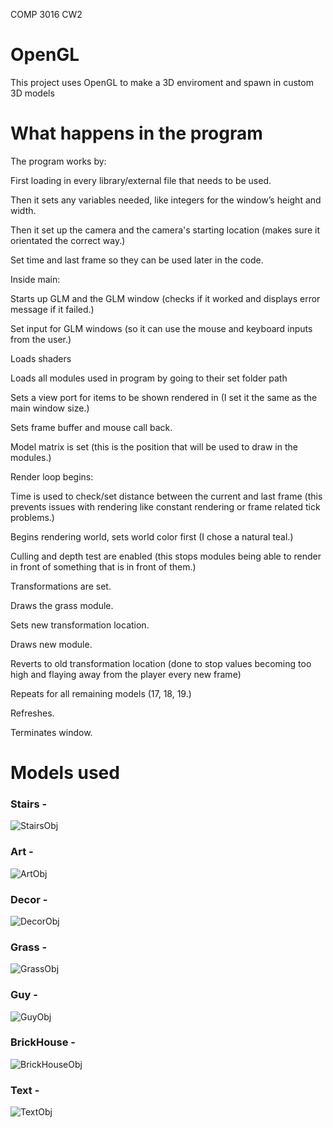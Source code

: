 COMP 3016 CW2

# OpenGL
This project uses OpenGL to make a 3D enviroment and spawn in custom 3D models

# What happens in the program

The program works by: 

First loading in every library/external file that needs to be used. 

Then it sets any variables needed, like integers for the window’s height and width. 

Then it set up the camera and the camera's starting location (makes sure it orientated the correct way.) 

Set time and last frame so they can be used later in the code. 

Inside main: 

Starts up GLM and the GLM window (checks if it worked and displays error message if it failed.) 

Set input for GLM windows (so it can use the mouse and keyboard inputs from the user.) 

Loads shaders 

Loads all modules used in program by going to their set folder path 

Sets a view port for items to be shown rendered in (I set it the same as the main window size.) 

Sets frame buffer and mouse call back. 

Model matrix is set (this is the position that will be used to draw in the modules.) 

Render loop begins: 

Time is used to check/set distance between the current and last frame (this prevents issues with rendering like constant rendering or frame related tick problems.) 

Begins rendering world, sets world color first (I chose a natural teal.) 

Culling and depth test are enabled (this stops modules being able to render in front of something that is in front of them.) 

Transformations are set. 

Draws the grass module. 

Sets new transformation location. 

Draws new module. 

Reverts to old transformation location (done to stop values becoming too high and flaying away from the player every new frame) 

Repeats for all remaining models (17, 18, 19.) 

Refreshes. 

Terminates window. 

# Models used

### Stairs -
![StairsObj](https://github.com/BenIsTrying/Comp3016CW270-/assets/91667148/778b1d30-e7cc-4475-87b1-afcfac2b2341)

### Art -
![ArtObj](https://github.com/BenIsTrying/Comp3016CW270-/assets/91667148/cfb78dbe-16df-409d-88ba-59436da82686)

### Decor - 
![DecorObj](https://github.com/BenIsTrying/Comp3016CW270-/assets/91667148/6cc1b6a6-7eaf-4538-9bd1-0ac741327799)

### Grass - 
![GrassObj](https://github.com/BenIsTrying/Comp3016CW270-/assets/91667148/ec2df481-e983-473f-aefe-abe86b584570)

### Guy - 
![GuyObj](https://github.com/BenIsTrying/Comp3016CW270-/assets/91667148/5923d9fb-9b4f-4a9c-91da-04232241a813)

### BrickHouse - 
![BrickHouseObj](https://github.com/BenIsTrying/Comp3016CW270-/assets/91667148/7587dd52-ac43-45e1-97ec-a70fda2dd947)

### Text - 
![TextObj](https://github.com/BenIsTrying/Comp3016CW270-/assets/91667148/54c44dc8-3ebd-4244-8826-61ea22caa8cc)
